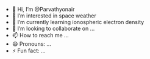 - 👋 Hi, I’m @Parvathyonair
- 👀 I’m interested in space weather
- 🌱 I’m currently learning ionospheric electron density
- 💞️ I’m looking to collaborate on ...
- 📫 How to reach me ...
- 😄 Pronouns: ...
- ⚡ Fun fact: ...

<!---
Parvathyonair/Parvathyonair is a ✨ special ✨ repository because its `README.md` (this file) appears on your GitHub profile.
You can click the Preview link to take a look at your changes.
--->
